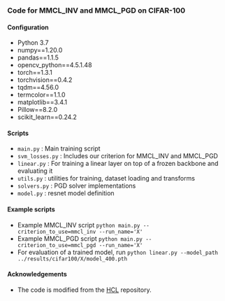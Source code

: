 ### Code for MMCL_INV and MMCL_PGD on CIFAR-100

#### Configuration
- Python 3.7
- numpy==1.20.0
- pandas==1.1.5
- opencv_python==4.5.1.48
- torch==1.3.1
- torchvision==0.4.2
- tqdm==4.56.0
- termcolor==1.1.0
- matplotlib==3.4.1
- Pillow==8.2.0
- scikit_learn==0.24.2

#### Scripts
- `main.py` : Main training script
- `svm_losses.py` : Includes our criterion for MMCL_INV and MMCL_PGD
- `linear.py` : For training a linear layer on top of a frozen backbone and evaluating it
- `utils.py` : utilities for training, dataset loading and transforms
- `solvers.py` : PGD solver implementations
- `model.py` : resnet model definition

#### Example scripts
- Example MMCL_INV script `python main.py --criterion_to_use=mmcl_inv --run_name='X'` 
- Example MMCL_PGD script `python main.py --criterion_to_use=mmcl_pgd --run_name='X'`
- For evaluation of a trained model, run `python linear.py --model_path ../results/cifar100/X/model_400.pth`

#### Acknowledgements
- The code is modified from the [HCL](https://github.com/joshr17/HCL/tree/main/image) repository. 